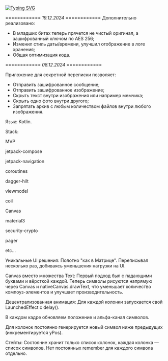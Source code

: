 <a href="https://git.io/typing-svg"><img src="https://readme-typing-svg.herokuapp.com?font=Fira+Code&size=22&duration=4000&pause=400&width=435&lines=Почти+военная+тайна" alt="Typing SVG" /></a>

============ *19.12.2024* ============
Дополнительно реализовано:
- В младших битах теперь прячется не чистый оригинал, а зашифрованный ключом по AES 256;
- Изменил стиль даты/времени, улучшил отображение в логе хранения;
- Общая оптимизация кода.

============ *08.12.2024* ============

Приложение для секретной переписки позволяет:
- Отправить зашифрованное сообщение;
- Отправить зашифрованное изображение;
- Скрыть текст внутри изображения или например мемчика;
- Скрыть одно фото внутри другого;
- Запрятать архив с любым количеством файлов внутри любого изображения.

Язык: Kotlin.

Stack:

MVP

jetpack-compose

jetpack-navigation

coroutines

dagger-hilt

viewmodel

coil

Canvas

material3

security-crypto

pager

etc...

Уникальные UI решения: Полотно "как в Матрице". Переписывал несколько раз, добиваясь уменьшения нагрузки на UI.

Canvas вместо множества Text: Первый подход был с падающими буквами и вёрсткой каждой. Теперь символы рисуются напрямую через Canvas и nativeCanvas.drawText, что уменьшает количество компоуз-элементов и улучшает производительность.

Децентрализованная анимация: Для каждой колонки запускается свой LaunchedEffect с delay(). 

В каждом кадре обновляем положение и альфа-канал символов.

Для колонок постоянно генерируется новый символ ниже предыдущих (инкрементируется yPos).

Стейты: Состояние хранит только список колонок, каждая колонка — список символов. Нет постоянных remember для каждого символа отдельно.